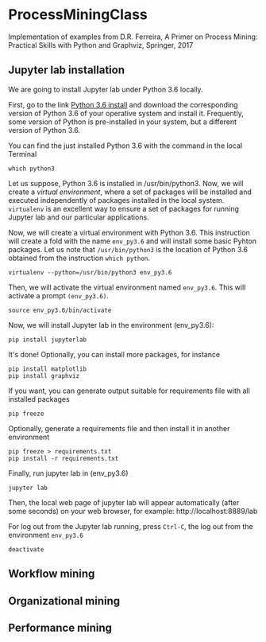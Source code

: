 # ProcessMiningClass
Implementation of examples from D.R. Ferreira, A Primer on Process Mining: Practical Skills with Python and Graphviz, Springer, 2017

## Jupyter lab installation
We are going to install Jupyter lab under Python 3.6 locally.

First, go to the link [Python 3.6 install](https://www.python.org/downloads/release/python-360/) and download the corresponding version of Python 3.6 of your operative system and install it. Frequently, some version of Python is pre-installed in your system, but a different version of Python 3.6.

You can find the just installed Python 3.6 with the command in the local Terminal

    which python3
  
Let us suppose, Python 3.6 is installed in /usr/bin/python3. Now, we will create a *virtual environment*, where a set of packages will be installed and executed independently of packages installed in the local system. `virtualenv` is an excellent way to ensure a set of packages for running Jupyter lab and our particular applications.

Now, we will create a virtual environment with Python 3.6. This instruction will create a fold with the name `env_py3.6` and will install some basic Pyhton packages. Let us note that `/usr/bin/python3` is the location of Python 3.6 obtained from the instruction `which python`.

    virtualenv --python=/usr/bin/python3 env_py3.6

Then, we will activate the virtual environment named `env_py3.6`. This will activate a prompt `(env_py3.6)`.

    source env_py3.6/bin/activate

Now, we will install Jupyter lab in the environment (env_py3.6):

    pip install jupyterlab

It's done! Optionally, you can install more packages, for instance

    pip install matplotlib
    pip install graphviz

If you want, you can generate output suitable for requirements file with all installed packages

    pip freeze

Optionally, generate a requirements file and then install it in another environment

    pip freeze > requirements.txt
    pip install -r requirements.txt

Finally, run jupyter lab in (env_py3.6)

    jupyter lab

Then, the local web page of jupyter lab will appear automatically (after some seconds) on your web browser, for example: http://localhost:8889/lab

For log out from the Jupyter lab running, press `Ctrl-C`, the log out from the environment `env_py3.6`

    deactivate

## Workflow mining

## Organizational mining

## Performance mining

